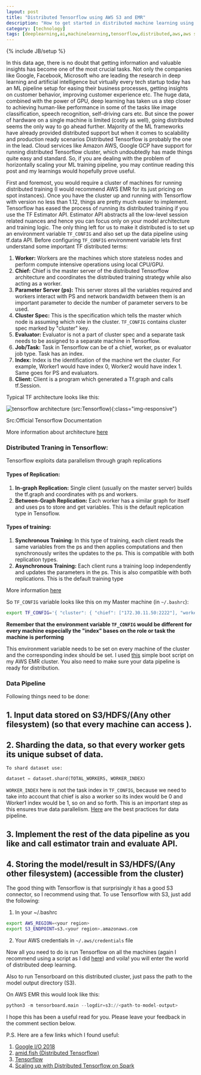 ```yaml
---
layout: post
title: "Distributed Tensorflow using AWS S3 and EMR"
description: "How to get started in distributed machine learning using one of the most popular ML framework by Google and AWS infrastructure"
category: [technology]
tags: [deeplearning,ai,machinelearning,tensorflow,distributed,aws,aws s3,aws emr,training,training speedup,technology]
---
```

{% include JB/setup %}

<style type="text/css">
  .img-responsive {
    width: 100%;
    float: center;
    padding-right: 15%;
  }
</style>

In this data age, there is no doubt that getting information and valuable insights has become one of the most crucial tasks. Not only the companies like Google, Facebook, Microsoft who are leading the research in deep learning and artificial intelligence but virtually every tech startup today has an ML pipeline setup for easing their business processes, getting insights on customer behavior, improving customer experience etc. The huge data, combined with the power of GPU, deep learning has taken us a step closer to achieving human-like performance in some of the tasks like image classification, speech recognition, self-driving cars etc. But since the power of hardware on a single machine is limited (costly as well), going distributed seems the only way to go ahead further. Majority of the ML frameworks have already provided distributed support but when it comes to scalability and production ready scenarios Distributed Tensorflow is probably the one in the lead. Cloud services like Amazon AWS, Google GCP have support for running distributed Tensorflow cluster, which undoubtedly has made things quite easy and standard. So, if you are dealing with the problem of horizontally scaling your ML training pipeline, you may continue reading this post and my learnings would hopefully prove useful.

First and foremost, you would require a cluster of machines for running distributed training (I would recommend AWS EMR for its just pricing on spot instances). Once you have the cluster up and running with Tensorflow with version no less than 1.12, things are pretty much easier to implement. Tensorflow has eased the process of running its distributed training if you use the TF Estimator API. Estimator API abstracts all the low-level session related nuances and hence you can focus only on your model architecture and training logic. The only thing left for us to make it distributed is to set up an environment variable `TF_CONFIG` and also set up the data pipeline using tf.data API. Before configuring `TF_CONFIG` environment variable lets first understand some important TF distributed terms:

1.  **Worker:** Workers are the machines which store stateless nodes and perform compute intensive operations using local CPU/GPU.
2.  **Chief:** Chief is the master server of the distributed Tensorflow architecture and coordinates the distributed training strategy while also acting as a worker.
3.  **Parameter Server (ps):** This server stores all the variables required and workers interact with PS and network bandwidth between them is an important parameter to decide the number of parameter servers to be used.
4.  **Cluster Spec:** This is the specification which tells the master which node is assuming which role in the cluster. `TF_CONFIG` contains cluster spec marked by "cluster" key.
5.  **Evaluator:**  Evaluator is not a part of cluster spec and a separate task needs to be assigned to a separate machine in Tensorflow.
6.  **Job/Task:** Task in Tensorflow can be of a chief, worker, ps or evaluator job type. Task has an index. 
7.  **Index:** Index is the identification of the machine wrt the cluster. For example, Worker1 would have index 0, Worker2 would have index 1. Same goes for PS and evaluators.
8.  **Client:** Client is a program which generated a Tf.graph and calls tf.Session.

Typical TF architecture looks like this:

![tensorflow architecture (src:Tensorflow)](../../../../assets/images/tf_arch.svg){:class="img-responsive"}

Src:Official Tensorflow Documentation

More information about architecture [here](https://www.tensorflow.org/guide/extend/architecture)

### Distributed Traning in Tensorflow: 
Tensorflow exploits data parallelism through graph replications

#### Types of Replication:
1. **In-graph Replication:**
    Single client (usually on the master server) builds the tf.graph and coordinates with ps and workers.
2.  **Between-Graph Replication:**
     Each worker has a similar graph for itself and uses ps to store and get variables. This is the default replication type in Tensoflow.
#### Types of training:
1.  **Synchronous Training:**
     In this type of training, each client reads the same variables from the ps and then applies computations and then synchronously writes the updates to the ps. This is compatible with both replication types.
 2. **Asynchronous Training:**
     Each client runs a training loop independently and updates the parameters in the ps. This is also compatible with both replications. This is the default training type

More information [here](https://github.com/tensorflow/examples/blob/master/community/en/docs/deploy/distributed.md)

So `TF_CONFIG` variable looks like this on my Master machine (in `~/.bashrc`): 
```bash
export TF_CONFIG='{ "cluster": { "chief": ["172.30.11.50:2222"], "worker": ["172.30.11.219:2222","172.30.11.11:2222","172.30.11.127:2222","172.30.11.108:2222","172.30.11.195:2222","172.30.11.215:2222","172.30.11.249:2222"], "ps": ["172.30.11.95:2222","172.30.11.149:2222"] }, "task": {"type": "chief", "index": 0} }'
```

**Remember that the environment variable `TF_CONFIG` would be different for every machine especially the "index" bases on the role or task the machine is performing**

This environment variable needs to be set on every machine of the cluster and the corresponding index should be set. I used [this](https://gist.github.com/sahilbadyal/aedb1d355d78f7cfea0258d241e54306) simple boot script on my AWS EMR cluster. You also need to make sure your data pipeline is ready for distribution.
### Data Pipeline
Following things need to be done:

## 1. Input data stored on S3/HDFS/(Any other filesystem)  (so that every machine can access ).
## 2. Sharding the data, so that every worker gets its unique subset of data.
    To shard dataset use:
```python
dataset = dataset.shard(TOTAL_WORKERS, WORKER_INDEX)
```
`WORKER_INDEX` here is not the task index in `TF_CONFIG`, because we need to take into account that chief is also a worker so its index would be 0 and Worker1 index would be 1, so on and so forth. This is an important step as this ensures true data parallelism. [Here](https://www.tensorflow.org/guide/performance/datasets) are the best practices for data pipeline.
## 3. Implement the rest of the data pipeline as you like and call estimator train and evaluate API. 
## 4. Storing the model/result in S3/HDFS/(Any other filesystem) (accessible from the cluster)

The good thing with Tensorflow is that surprisingly it has a good S3 connector, so I recommend using that.  To use Tensorflow with S3, just add the following:
1. In your ~/.bashrc
```bash
export AWS_REGION=<your region>
export S3_ENDPOINT=s3.<your region>.amazonaws.com
```
2.  Your AWS credentials in `~/.aws/credentials` file

Now all you need to do is run Tensorflow on all the machines (again I recommend using a script as I did [here](https://gist.github.com/sahilbadyal/3990fe16712cd670e6b39460960e6377)) and voila! you will enter the world of distributed deep learning. 

Also to run Tensorboard on this distributed cluster, just pass the path to the model output directory (S3).

On AWS EMR this would look like this:

```python
python3 -m tensorboard.main --logdir=s3://<path-to-model-output>
```
I hope this has been a useful read for you. Please leave your feedback in the comment section below. 

P.S.
Here are a few links which I found useful:

1. [Google I/O 2018](https://www.youtube.com/watch?v=bRMGoPqsn20)
2. [amid.fish (Distributed Tensorflow)](http://amid.fish/assets/Distributed%20TensorFlow%20-%20A%20Gentle%20Introduction.html)
3. [Tensorflow](https://tensorflow.org)
4. [Scaling up with Distributed Tensorflow on Spark](https://towardsdatascience.com/scaling-up-with-distributed-tensorflow-on-spark-afc3655d8f95)

